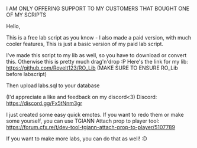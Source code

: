 I AM ONLY OFFERING SUPPORT TO MY CUSTOMERS THAT BOUGHT ONE OF MY SCRIPTS

Hello,

This is a free lab script as you know - I also made a paid version, with much cooler features, This is just a basic version of my paid lab script. 

I've made this script to my lib as well, so you have to download or convert this. Otherwise this is pretty much drag'n'drop :P
Here's the link for my lib:
https://github.com/Rovelt123/RO_Lib
(MAKE SURE TO ENSURE RO_Lib before labscript)

Then upload labs.sql to your database


(I'd appreciate a like and feedback on my discord<3)
Discord: https://discord.gg/Fx5tNnm3gr

I just created some easy quick emotes. If you want to redo them or make some yourself, you can use TGIANN Attach prop to player tool:
https://forum.cfx.re/t/dev-tool-tgiann-attach-prop-to-player/5107789

If you want to make more labs, you can do that as well! :D